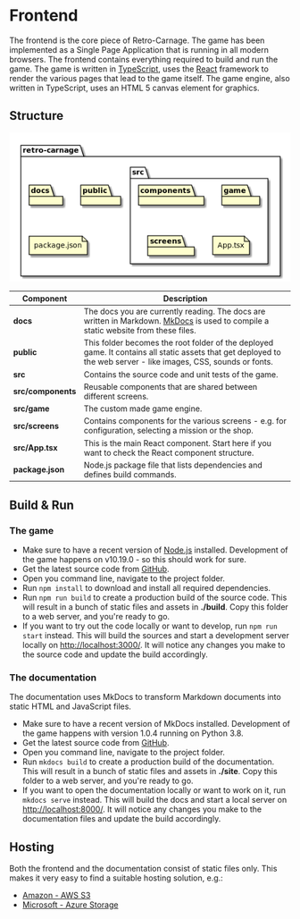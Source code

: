 # Frontend

The frontend is the core piece of Retro-Carnage. The game has been implemented as a Single Page Application that is
running in all modern browsers. The frontend contains everything required to build and run the game. The game is written
in [TypeScript](https://www.typescriptlang.org/), uses the [React](https://reactjs.org/) framework to render the various
pages that lead to the game itself. The game engine, also written in TypeScript, uses an HTML 5 canvas element for
graphics.

## Structure

![Project structure](images/frontend-structure.png)

| Component          | Description                                                                                                                                                      |
| ------------------ | ---------------------------------------------------------------------------------------------------------------------------------------------------------------- |
| **docs**           | The docs you are currently reading. The docs are written in Markdown. [MkDocs](https://www.mkdocs.org) is used to compile a static website from these files.     |
| **public**         | This folder becomes the root folder of the deployed game. It contains all static assets that get deployed to the web server - like images, CSS, sounds or fonts. |
| **src**            | Contains the source code and unit tests of the game.                                                                                                             |
| **src/components** | Reusable components that are shared between different screens.                                                                                                   |
| **src/game**       | The custom made game engine.                                                                                                                                     |
| **src/screens**    | Contains components for the various screens - e.g. for configuration, selecting a mission or the shop.                                                           |
| **src/App.tsx**    | This is the main React component. Start here if you want to check the React component structure.                                                                 |
| **package.json**   | Node.js package file that lists dependencies and defines build commands.                                                                                         |

## Build & Run

### The game

- Make sure to have a recent version of [Node.js](https://nodejs.org) installed. Development of the game happens on
  v10.19.0 - so this should work for sure.
- Get the latest source code from [GitHub](https://github.com/huddeldaddel/retro-carnage).
- Open you command line, navigate to the project folder.
- Run `npm install` to download and install all required dependencies.
- Run `npm run build` to create a production build of the source code. This will result in a bunch of static files and
  assets in **./build**. Copy this folder to a web server, and you're ready to go.
- If you want to try out the code locally or want to develop, run `npm run start` instead. This will build the sources
  and start a development server locally on [http://localhost:3000/](http://localhost:3000/). It will notice any changes
  you make to the source code and update the build accordingly.

### The documentation

The documentation uses MkDocs to transform Markdown documents into static HTML and JavaScript files.

- Make sure to have a recent version of MkDocs installed. Development of the game happens with version 1.0.4 running on
  Python 3.8.
- Get the latest source code from [GitHub](https://github.com/huddeldaddel/retro-carnage).
- Open you command line, navigate to the project folder.
- Run `mkdocs build` to create a production build of the documentation. This will result in a bunch of static files and
  assets in **./site**. Copy this folder to a web server, and you're ready to go.
- If you want to open the documentation locally or want to work on it, run `mkdocs serve` instead. This will build the
  docs and start a local server on [http://localhost:8000/](http://localhost:8000/). It will notice any changes you make
  to the documentation files and update the build accordingly.

## Hosting

Both the frontend and the documentation consist of static files only. This makes it very easy to find a suitable hosting
solution, e.g.:

- [Amazon - AWS S3](https://docs.aws.amazon.com/AmazonS3/latest/dev/WebsiteHosting.html)
- [Microsoft - Azure Storage](https://docs.microsoft.com/en-us/azure/storage/blobs/storage-blob-static-website)
